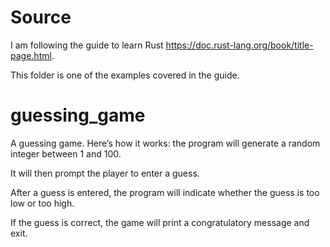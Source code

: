 # Source
I am following the guide to learn Rust https://doc.rust-lang.org/book/title-page.html.

This folder is one of the examples covered in the guide.

# guessing_game
A guessing game.
Here’s how it works: the program will generate a random integer between 1 and 100.

It will then prompt the player to enter a guess.

After a guess is entered, the program will indicate whether the guess is too low or too high.

If the guess is correct, the game will print a congratulatory message and exit.
